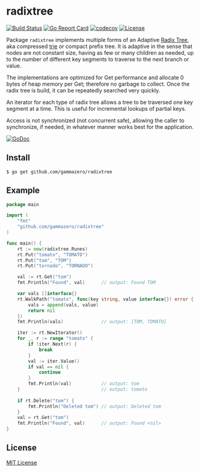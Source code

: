 # radixtree

[![Build Status](https://travis-ci.com/gammazero/radixtree.svg)](https://travis-ci.com/gammazero/radixtree)
[![Go Report Card](https://goreportcard.com/badge/github.com/gammazero/radixtree)](https://goreportcard.com/report/github.com/gammazero/radixtree)
[![codecov](https://codecov.io/gh/gammazero/radixtree/branch/master/graph/badge.svg)](https://codecov.io/gh/gammazero/radixtree)
[![License](https://img.shields.io/badge/License-MIT-blue.svg)](LICENSE)

Package `radixtree` implements multiple forms of an Adaptive [Radix Tree](https://en.wikipedia.org/wiki/Radix_tree), aka compressed [trie](https://en.wikipedia.org/wiki/Trie) or compact prefix tree.  It is adaptive in the sense that nodes are not constant size, having as few or many children as needed, up to the number of different key segments to traverse to the next branch or value.

The implementations are optimized for Get performance and allocate 0 bytes of heap memory per Get; therefore no garbage to collect.  Once the radix tree is build, it can be repeatedly searched very quickly.

An iterator for each type of radix tree allows a tree to be traversed one key segment at a time.  This is useful for incremental lookups of partial keys.

Access is not synchronized (not concurrent safe), allowing the caller to synchronize, if needed, in whatever manner works best for the application.

[![GoDoc](https://godoc.org/github.com/gammazero/radixtree?status.svg)](https://godoc.org/github.com/gammazero/radixtree)

## Install

```
$ go get github.com/gammazero/radixtree
```

## Example

```go
package main

import (
    "fmt"
    "github.com/gammazero/radixtree"
)

func main() {
    rt := new(radixtree.Runes)
    rt.Put("tomato", "TOMATO")
    rt.Put("tom", "TOM")
    rt.Put("tornado", "TORNADO")

    val := rt.Get("tom")
    fmt.Println("Found", val)      // output: Found TOM

    var vals []interface{}
    rt.WalkPath("tomato", func(key string, value interface{}) error {
        vals = append(vals, value)
        return nil
    })
    fmt.Println(vals)              // output: [TOM, TOMATO]

    iter := rt.NewIterator()
    for _, r := range "tomato" {
        if !iter.Next(r) {
            break
        }
        val := iter.Value()
        if val == nil {
            continue
        }
        fmt.Println(val)           // output: tom
    }                              // output: tomato
       
    if rt.Delete("tom") {
        fmt.Println("Deleted tom") // output: Deleted tom
    }
    val = rt.Get("tom")
    fmt.Println("Found", val)      // output: Found <nil>
}
```

## License

[MIT License](LICENSE)

